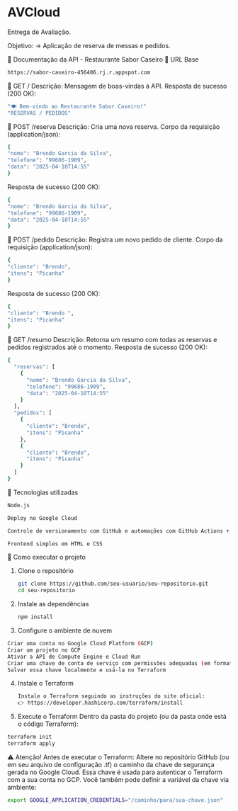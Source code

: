 # AVCloud
Entrega de Avaliação.

Objetivo: 
-> Aplicação de reserva de messas e pedidos. 

🧾 Documentação da API - Restaurante Sabor Caseiro
📍 URL Base
```bash
https://sabor-caseiro-456406.rj.r.appspot.com
```
🔹 GET /
Descrição:
Mensagem de boas-vindas à API.
Resposta de sucesso (200 OK):
```bash
"🍽️ Bem-vindo ao Restaurante Sabor Caseiro!"
"RESERVAS / PEDIDOS"
```
🔹 POST /reserva
Descrição:
Cria uma nova reserva.
Corpo da requisição (application/json):
```bash
{
"nome": "Brendo Garcia da Silva",
"telefone": "99686-1909",
"data": "2025-04-10T14:55"
}
```
Resposta de sucesso (200 OK):
```bash
{
"nome": "Brendo Garcia da Silva",
"telefone": "99686-1909",
"data": "2025-04-10T14:55"
}
```
🔹 POST /pedido
Descrição:
Registra um novo pedido de cliente.
Corpo da requisição (application/json):
```bash
{
"cliente": "Brendo",
"itens": "Picanha"
}
```
Resposta de sucesso (200 OK):
```bash
{
"cliente": "Brendo ",
"itens": "Picanha"
}
```
🔹 GET /resumo
Descrição:
Retorna um resumo com todas as reservas e pedidos registrados até o momento.
Resposta de sucesso (200 OK):
```bash
{
  "reservas": [
    {
      "nome": "Brendo Garcia da Silva",
      "telefone": "99686-1909",
      "data": "2025-04-10T14:55"
    }
  ],
  "pedidos": [
    {
      "cliente": "Brendo",
      "itens": "Picanha"
    },
    {
      "cliente": "Brendo",
      "itens": "Picanha"
    }
  ]
}
```

🧰 Tecnologias utilizadas
```bash
Node.js

Deploy no Google Cloud

Controle de versionamento com GitHub e automações com GitHub Actions + Terraform

Frontend simples em HTML e CSS
```
🚀 Como executar o projeto
1. Clone o repositório
   ```bash
   git clone https://github.com/seu-usuario/seu-repositorio.git
   cd seu-repositorio
   ```
2. Instale as dependências
   ```bash
   npm install
   ```
3. Configure o ambiente de nuvem
 ```bash
 Criar uma conta no Google Cloud Platform (GCP)
 Criar um projeto no GCP
 Ativar a API de Compute Engine e Cloud Run
 Criar uma chave de conta de serviço com permissões adequadas (em formato JSON)
 Salvar essa chave localmente e usá-la no Terraform
 ```
4. Instale o Terraform
   ```bash
   Instale o Terraform seguindo as instruções do site oficial:
   👉 https://developer.hashicorp.com/terraform/install
   ```
5. Execute o Terraform
Dentro da pasta do projeto (ou da pasta onde está o código Terraform):
  ```bash
  terraform init
  terraform apply
  ```
⚠️ Atenção! Antes de executar o Terraform:
Altere no repositório GitHub (ou em seu arquivo de configuração .tf) o caminho da chave de segurança gerada no Google Cloud.
Essa chave é usada para autenticar o Terraform com a sua conta no GCP.
Você também pode definir a variável da chave via ambiente:
```bash
export GOOGLE_APPLICATION_CREDENTIALS="/caminho/para/sua-chave.json"
```
